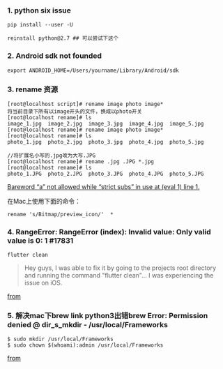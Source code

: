 
### 1. python six issue

```
pip install --user -U

reinstall python@2.7 ## 可以尝试下这个
```

### 2. Android sdk not founded

```
export ANDROID_HOME=/Users/yourname/Library/Android/sdk
```

### 3. rename 资源

```
[root@localhost script]# rename image photo image*
将当前目录下所有以image开头的文件，换成以photo开关
[root@localhost rename]# ls
image_1.jpg  image_2.jpg  image_3.jpg  image_4.jpg  image_5.jpg
[root@localhost rename]# rename image photo image*
[root@localhost rename]# ls
photo_1.jpg  photo_2.jpg  photo_3.jpg  photo_4.jpg  photo_5.jpg

//将扩展名小写的.jpg改为大写.JPG
[root@localhost rename]# rename .jpg .JPG *.jpg
[root@localhost rename]# ls
photo_1.JPG  photo_2.JPG  photo_3.JPG  photo_4.JPG  photo_5.JPG
```


[Bareword “a” not allowed while “strict subs” in use at (eval 1) line 1.](http://cssor.com/linux-rename-files.html)

在Mac上使用下面的命令：
```
rename 's/Bitmap/preview_icon/'  *
```

### 4. RangeError: RangeError (index): Invalid value: Only valid value is 0: 1 #17831


```
flutter clean
```
>Hey guys, I was able to fix it by going to the projects root directory and running the command "flutter clean"... I was experiencing the issue on iOS.


[from](https://github.com/flutter/flutter/issues/17831)


### 5. 解决mac下brew link python3出错brew Error: Permission denied @ dir_s_mkdir - /usr/local/Frameworks

```
$ sudo mkdir /usr/local/Frameworks
$ sudo chown $(whoami):admin /usr/local/Frameworks
```

[from](https://blog.haohtml.com/archives/17599)